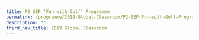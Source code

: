 ```yaml
---
title: P2 SEP ‘Fun with Golf’ Programme
permalink: /programme/2019-Global-Classroom/P2-SEP-Fun-with-Golf-Programme
description: ""
third_nav_title: 2019 Global Classroom
---
```

